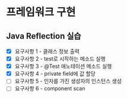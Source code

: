 # 프레임워크 구현

## Java Reflection 실습

- [x] 요구사항 1 - 클래스 정보 출력
- [x] 요구사항 2 - test로 시작하는 메소드 실행
- [x] 요구사항 3 - @Test 애노테이션 메소드 실행
- [x] 요구사항 4 - private field에 값 할당
- [ ] 요구사항 5 - 인자를 가진 생성자의 인스턴스 생성
- [ ] 요구사항 6 - component scan